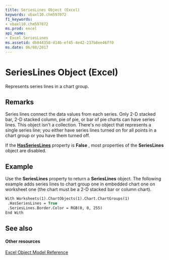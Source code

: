 ```yaml
---
title: SeriesLines Object (Excel)
keywords: vbaxl10.chm597072
f1_keywords:
- vbaxl10.chm597072
ms.prod: excel
api_name:
- Excel.SeriesLines
ms.assetid: db044358-d14b-ef45-4e42-237b8ee46ff0
ms.date: 06/08/2017
---
```



# SeriesLines Object (Excel)

Represents series lines in a chart group.


## Remarks

 Series lines connect the data values from each series. Only 2-D stacked bar, 2-D stacked column, pie of pie, or bar of pie charts can have series lines. This object isn't a collection. There's no object that represents a single series line; you either have series lines turned on for all points in a chart group or you have them turned off.

If the  **[HasSeriesLines](Excel.ChartGroup.HasSeriesLines.md)** property is **False** , most properties of the **SeriesLines** object are disabled.


## Example

Use the  **SeriesLines** property to return a **SeriesLines** object. The following example adds series lines to chart group one in embedded chart one on worksheet one (the chart must be a 2-D stacked bar or column chart).


```vb
With Worksheets(1).ChartObjects(1).Chart.ChartGroups(1) 
 .HasSeriesLines = True 
 .SeriesLines.Border.Color = RGB(0, 0, 255) 
End With
```


## See also


#### Other resources


[Excel Object Model Reference](http://msdn.microsoft.com/library/11ea8598-8a20-92d5-f98b-0da04263bf2c%28Office.15%29.aspx)


